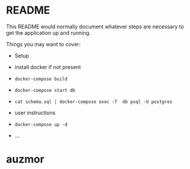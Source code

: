 # README

This README would normally document whatever steps are necessary to get the
application up and running.

Things you may want to cover:

* Setup

* install docker if not present

* `docker-compose build`

* `docker-compose start db`

* `cat schema.sql | docker-compose exec -T  db psql -U postgres`

* user instructions

* `docker-compose up -d`

* ...
# auzmor
